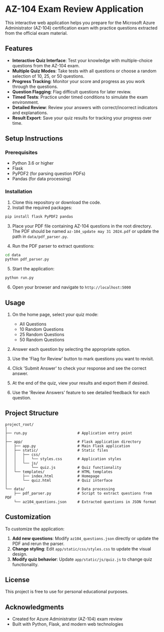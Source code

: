 # AZ-104 Exam Review Application

This interactive web application helps you prepare for the Microsoft Azure Administrator (AZ-104) certification exam with practice questions extracted from the official exam material.

## Features

- **Interactive Quiz Interface**: Test your knowledge with multiple-choice questions from the AZ-104 exam.
- **Multiple Quiz Modes**: Take tests with all questions or choose a random selection of 10, 25, or 50 questions.
- **Progress Tracking**: Monitor your score and progress as you work through the questions.
- **Question Flagging**: Flag difficult questions for later review.
- **Timed Tests**: Practice under timed conditions to simulate the exam environment.
- **Detailed Review**: Review your answers with correct/incorrect indicators and explanations.
- **Result Export**: Save your quiz results for tracking your progress over time.

## Setup Instructions

### Prerequisites
- Python 3.6 or higher
- Flask
- PyPDF2 (for parsing question PDFs)
- Pandas (for data processing)

### Installation

1. Clone this repository or download the code.
2. Install the required packages:

```bash
pip install flask PyPDF2 pandas
```

3. Place your PDF file containing AZ-104 questions in the root directory. The PDF should be named `az-104_update may 31 2024.pdf` or update the path in `data/pdf_parser.py`.

4. Run the PDF parser to extract questions:

```bash
cd data
python pdf_parser.py
```

5. Start the application:

```bash
python run.py
```

6. Open your browser and navigate to `http://localhost:5000`

## Usage

1. On the home page, select your quiz mode:
   - All Questions
   - 10 Random Questions
   - 25 Random Questions
   - 50 Random Questions

2. Answer each question by selecting the appropriate option.
3. Use the 'Flag for Review' button to mark questions you want to revisit.
4. Click 'Submit Answer' to check your response and see the correct answer.
5. At the end of the quiz, view your results and export them if desired.
6. Use the 'Review Answers' feature to see detailed feedback for each question.

## Project Structure

```
project_root/
│
├── run.py                       # Application entry point
│
├── app/                         # Flask application directory
│   ├── app.py                   # Main Flask application
│   ├── static/                  # Static files
│   │   ├── css/
│   │   │   └── styles.css       # Application styles
│   │   └── js/
│   │       └── quiz.js          # Quiz functionality
│   └── templates/               # HTML templates
│       ├── index.html           # Homepage
│       └── quiz.html            # Quiz interface
│
└── data/                        # Data processing
    ├── pdf_parser.py            # Script to extract questions from PDF
    └── az104_questions.json     # Extracted questions in JSON format
```

## Customization

To customize the application:

1. **Add new questions**: Modify `az104_questions.json` directly or update the PDF and rerun the parser.
2. **Change styling**: Edit `app/static/css/styles.css` to update the visual design.
3. **Modify quiz behavior**: Update `app/static/js/quiz.js` to change quiz functionality.

## License

This project is free to use for personal educational purposes.

## Acknowledgments

- Created for Azure Administrator (AZ-104) exam review
- Built with Python, Flask, and modern web technologies
